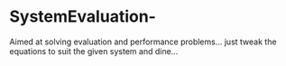 # SystemEvaluation-
Aimed at solving evaluation and performance problems... just tweak the equations to suit the given system and dine...
